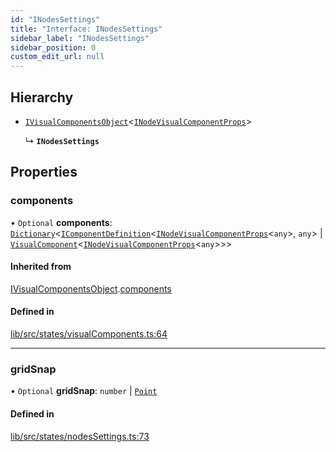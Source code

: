 ```yaml
---
id: "INodesSettings"
title: "Interface: INodesSettings"
sidebar_label: "INodesSettings"
sidebar_position: 0
custom_edit_url: null
---
```


## Hierarchy

- [`IVisualComponentsObject`](IVisualComponentsObject)<[`INodeVisualComponentProps`](INodeVisualComponentProps)\>

  ↳ **`INodesSettings`**

## Properties

### components

• `Optional` **components**: [`Dictionary`](Dictionary)<[`IComponentDefinition`](IComponentDefinition)<[`INodeVisualComponentProps`](INodeVisualComponentProps)<`any`\>, `any`\> \| [`VisualComponent`](../#visualcomponent)<[`INodeVisualComponentProps`](INodeVisualComponentProps)<`any`\>\>\>

#### Inherited from

[IVisualComponentsObject](IVisualComponentsObject).[components](IVisualComponentsObject#components)

#### Defined in

[lib/src/states/visualComponents.ts:64](https://github.com/tokarchyn/react-easy-diagram/blob/370fa2c/lib/src/states/visualComponents.ts#L64)

___

### gridSnap

• `Optional` **gridSnap**: `number` \| [`Point`](../#point)

#### Defined in

[lib/src/states/nodesSettings.ts:73](https://github.com/tokarchyn/react-easy-diagram/blob/370fa2c/lib/src/states/nodesSettings.ts#L73)

